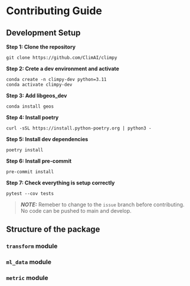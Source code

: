 # Contributing Guide

## Development Setup

**Step 1: Clone the repository**

```
git clone https://github.com/ClimAI/climpy
```

**Step 2: Crete a dev environment and activate**

```
conda create -n climpy-dev python=3.11
conda activate climpy-dev
```

**Step 3: Add libgeos_dev**
```
conda install geos
```

**Step 4: Install poetry**
```
curl -sSL https://install.python-poetry.org | python3 -
```

**Step 5: Install dev dependencies**
```
poetry install
```

**Step 6: Install pre-commit**
```
pre-commit install
```
**Step 7: Check everything is setup correctly**
```
pytest --cov tests
```
> **_NOTE:_**  Remeber to change to the `issue` branch before contributing. No code can be pushed to main and develop.

## Structure of the package

### `transform` module

### `ml_data` module

### `metric` module


